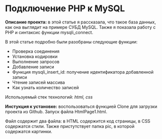 # Подключение PHP к MySQL
**Описание проекта:** 
в этой статье я рассказала, что такое база данных, как она выглядит на примере СУБД MySQL. Также я показала работу с PHP и синтаксис функции mysqli_connect. 

В этой статье подробно были разобраны следующие функции: 
* Проверка соединения 
* Установка кодировки
* Выполнение запросов
* Добавление записи
* Функция mysqli_insert_id: получение идентификатора добавленной записи
* Чтение записей массива
* Как узнать количество записей

Используемый стек технологий: *html, css*  

**Инстукция к установке:**
воспользоваться функцией Clone для загрузки проекта из Github. Запуск файла HtmlPage1.html.

Файл содержит два файла: в HTML содержится код страницы, в CSS содержатся стили. Также пристутствует папка pic, в которой содержатся картинки.


